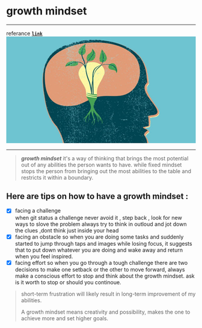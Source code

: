 # growth mindset
------------
referance **[`link`](https://www.atlassian.com/blog/inside-atlassian/growth-mindset "www.atlassian.com")**
![picture](growthMindset.jpg )
____
>**_growth mindset_** it's a way of thinking that brings the most potential out of any abilities the person wants to have. while fixed mindset stops the person from bringing out the most abilities to the table and restricts it within a boundary.

 ## Here are tips on how to have a growth mindset :
- [x] facing a challenge   
when git status a challenge never avoid it , step back , look for new ways to slove the problem always try to think in outloud and jot down the clues ,dont think just inside your head
- [x] facing an obstacle 
so when you are doing some tasks and suddenly started to jump through taps and images while losing focus, it suggests that to put down whatever you are doing and wake away and return when you feel inspired.
- [x] facing effort
so when you go through a tough challenge there are two decisions to make one setback or the other to move forward, always make a conscious effort to stop and think about the growth mindset. ask is it worth to stop or should you continoue.

> short-term frustration will likely result in long-term improvement of my abilities.
> 
> A growth mindset means creativity and possibility, makes the one to achieve more and set higher goals.












